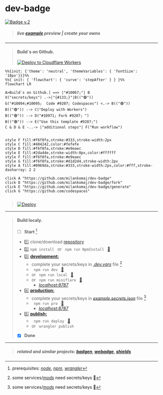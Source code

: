 # dev-badge

[![Badge v.2](https://dev-badge.eleonora.workers.dev?&style=flat&scale=3)](https://github.com/milankomaj/dev-badge)

> ##### live [example](https://milankomaj.github.io/site-dev-badge) preview     |    create your owns

---

> #### Build`s on Github.
> [![Deploy to Cloudflare Workers](https://deploy.workers.cloudflare.com/button)](https://deploy.workers.cloudflare.com/?url=https://github.com/milankomaj/dev-badge)

```mermaid
%%{init: {'theme': 'neutral', 'themeVariables': { 'fontSize': '18px'}}}%%
%%{ init: { 'flowchart': { 'curve': 'stepAfter' } } }%%
flowchart LR

A>Build`s on Github.] ==> |"#10067;"| B
X("secrets/keys") .->|"{#133;}"|B(("🟢"))
G("#10094;#10095;  Code #9207; Codespaces") <.-> B(("🟢"))
B(("🟢")) --> C("Deploy with Workers")
B(("🟢")) --> D("#10971; Fork #9207; ")
B(("🟢")) --> E("Use this template #9207;")
C & D & E -..-> |"additional steps"| F("Run workflow") 


style F fill:#f6f8fa,stroke:#333,stroke-width:2px
style C fill:#404242,color:#fefefe
style D fill:#f6f8fa,stroke:#e9eaec
style E fill:#2da44e,stroke-width:0px,color:#ffffff
style F fill:#f6f8fa,stroke:#e9eaec
style G fill:#f6f8fa,stroke:#d1d2d4,stroke-width:2px
style A fill:#0969da,stroke:#333,stroke-width:2px,color:#fff,stroke-dasharray: 2 2

click A "https://github.com/milankomaj/dev-badge"
click D "https://github.com/milankomaj/dev-badge/fork"
click E "https://github.com/milankomaj/dev-badge/generate"
click G "https://github.com/codespaces"


```

> [![Deploy](https://github.com/milankomaj/dev-badge/actions/workflows/deploy.yml/badge.svg)](https://github.com/milankomaj/dev-badge/actions/workflows/deploy.yml)

---

> #### Build localy.
> - [ ] **Start**  [^note]
> - :one: clone/download [repository](https://github.com/milankomaj/dev-badge)
> - :two: ``` npm install  ```  or   ```  npm run NpmInstall  ```  [:link:](/package.json#L12)
> - :three: [**development:**](/package.json)
>   - complete your secrets/keys in [*.dev.vars*](/.dev.vars) file  [^1]
>   - ```  npm run dev  ```  [:link:](/package.json#L7)
>   - or ```  npm run local  ```  [:link:](/package.json#L9)
>   - or ```  npm run miniflare  ```  [:link:](/package.json#L17)      
>     -   [*localhost:8787*](//localhost:8787) 
> - :four: [**production:**](/package.json#L8)
>   - complete your secrets/keys in [*example.secrets.json*](/example.secrets.json) file  [^1]  
>   - ```  npm run pro  ```   [:link:](/package.json#L8)   
>     -   [*localhost:8787*](//localhost:8787)  
> - :five: [**publish:**](/package.json)
>   - ```  npm run deploy  ```   [:link:](/package.json#L11) 
>   - or ```  wrangler publish  ```  
> - [x] **Done**

[^1]: some services/[*mods*](dev-badge/tree/master/mods) need secrets/keys :key:
[^note]:
    prerequisites: [*node*](https://nodejs.org), [*npm*](https://www.npmjs.com/), [*wrangler*](https://workers.cloudflare.com/)

 ---  
 > ##### related and similar projects: [*badgen*](https://github.com/badgen/badgen.net), [*webadge*](https://github.com/tuananh/webadge.dev), [*shields*](https://github.com/badges/shields)   

